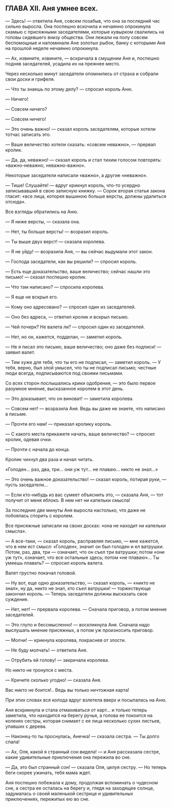 ## ГЛАВА XII. Аня умнее всех.

— Здесь! — ответила Аня, совсем позабыв, что она за последний час сильно выросла. Она поспешно вскочила и нечаянно опрокинула скамью с присяжными заседателями, которые кувырком свалились на головы сидевшего внизу общества. Они лежали на полу совсем беспомощные и напоминали Ане золотых рыбок, банку с которыми Аня на прошлой неделе нечаянно опрокинула.

— Ах, извините, извините, — вскричала в смущении Аня и, поспешно подняв заседателей, усадила их на прежнее место.

Через несколько минут заседатели опомнились от страха и собрали свои доски и грифеля.

— Что ты знаешь по этому делу? — спросил король Аню.

— Ничего!

— Совсем ничего?

— Совсем ничего!

— Это очень важно! — сказал король заседателям, которые хотели тотчас записать это.

— Ваше величество хотели сказать: «совсем неважно», — прервал кролик.

— Да, да, неважно! — сказал король и стал тихим голосом повторять: «важно-неважно, неважно-важно».

Некоторые заседатели написали «важно», а другие «неважно».

— Тише! Слушайте! — вдруг крикнул король, что-то усердно записывавший в свою записную книжку. — Сорок вторая статья закона гласит: «все лица, которея вышиною больше версты, должны удалиться отсюда».

Все взгляды обратились на Аню.

— Я ниже версты, — сказала она.

— Нет, ты больше версты! — возразил король.

— Ты выше двух верст! — сказала королева.

— Я не уйду! — возразила Аня, — вы сейчас выдумали этот закон.

— Господа заседатели, как вы решили? — спросил король.

— Есть еще доказательство, ваше величество; сейчас нашли это письмо! — сказал поспешно кролик.

— Что там написано? — спросила королева.

— Я еще не вскрыл его.

— Кому оно адресовано? — спросил один из заседателей.

— Оно без адреса, — ответил кролик и вскрыл письмо.

— Чей почерк? Не валета ли? — спросил один из заседателей.

— Нет, но он, кажется, подделан, — заметил король.

— Не я писал это письмо, ваше величество; оно даже без подписи! — заявил валет.

— Тем хуже для тебя, что ты его не подписал, — заметил король. — У тебя, верно, был злой умысел, что ты не подписал письмо; честные люди всегда, подписываются под своими письмами.

Со всех сторон послышались крики одобрения, — это было первое разумное мнение, высказанное королем в этот день.

— Это доказывает, что он виноват! — заметила королева.

— Совсем нет! — возразила Аня. Ведь вы даже не знаете, что написано в письме.

— Прочти его нам! — приказал кролику король.

— С какого места прикажете начать, ваше величество? — спросил кролик, одевая очки.

— Прочти с начала до конца.

Кролик чихнул два раза и начал читать.

«Голоден... раз, два, три... они уж тут... не плаваю... никто не знал...»

— Это очень важное доказательство! — сказал король, потирая руки, — пусть заседатели...

— Если кто-нибудь из вас сумеет объяснить это, — сказала Аня, — тот получит от меня яблоко. В нем нет ни капельки смысла!

За последние две минуты Аня выросла настолько, что даже не побоялась спорить с королем.

Все присяжные записали на своих досках: «она не находит ни капельки смысла».

— А все-таки, — сказал король, расправляя письмо, — мне кажется, что в нем ест смысл: «Голоден», значит он был голоден и ел ватрушки. Потом, раз, два, три — означает, что он съел три ватрушки; потом «они уж тут», означает, что все остальные здесь; потом «не плаваю»... Ты умеешь плавать? — спросил король валета.

Валет грустно покачал головой.

— Ну вот, еще одно доказательство, — сказал король, — «никто не знал», ну да, никто не знал, кто съел ватрушки! — торжествующе закончил король. — Теперь заседатели должны высказать свое суждение.

— Нет, нет! — прервала королева. — Сначала приговор, а потом мнение заседателей.

— Это глупо и бессмысленно! — воскликнула Аня. Сначала надо выслушать мнение присяжных, а потом уж произносить приговор.

— Молчи! — крикнула королева, покраснев от злости.

— Не буду молчать! — ответила Аня.

— Отрубить ей голову! — закричала королева.

Но никто не тронулся с места.

— Кричите сколько угодно! — сказала Аня.

Вас никто не боится!.. Ведь вы только ничтожная карта!

При этих словах вся колода вдруг взлетела вверх и посыпалась на Аню.

Аня вскрикнула и стала отмахиваться от карт... и только теперь заметила, что находится на берегу ручья, а голова ее покоится на коленях сестры, которая снимает с ее лица несколько сухих листьев, упавших с дерева.

— Наконец-то ты проснулась, Анечка! — сказала сестра. — Ты долго спала!

— Ах, Оля, какой я странный сон видела! — и Аня рассказала сестре, какие удивительные приключения она пережила во сне.

— Да, это был странный сон! — сказала Оля, целуя сестру. — Но теперь беги скорее ужинать, тебя мама ждет.

Аня поспешно побежала к дому, продолжая вспоминать о чудесном сне, а сестра ее осталась на берегу и, глядя на заходящее солнце, задумалась о своей маленькой сестрице и удивительных приключениях, пережитых ею во сне.